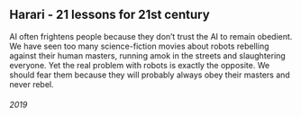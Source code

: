 ## Harari - 21 lessons for 21st century

AI often frightens people because they don’t trust the AI to remain obedient.
We have seen too many science-fiction movies about robots rebelling against their human masters, running amok in the streets and slaughtering everyone.
Yet the real problem with robots is exactly the opposite.
We should fear them because they will probably always obey their masters and never rebel.


###### 2019